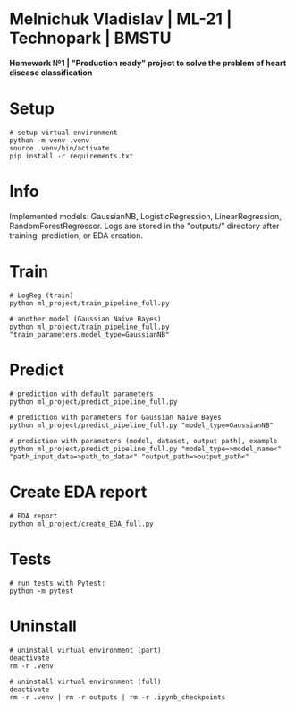 Melnichuk Vladislav | ML-21 | Technopark | BMSTU
================================================

**Homework №1 | "Production ready" project to solve the problem of heart disease classification**

# Setup
~~~
# setup virtual environment
python -m venv .venv
source .venv/bin/activate
pip install -r requirements.txt
~~~

# Info
Implemented models: GaussianNB, LogisticRegression, LinearRegression, RandomForestRegressor.
Logs are stored in the "outputs/" directory after training, prediction, or EDA creation.

# Train
~~~
# LogReg (train)
python ml_project/train_pipeline_full.py

# another model (Gaussian Naive Bayes)
python ml_project/train_pipeline_full.py "train_parameters.model_type=GaussianNB"
~~~

# Predict
~~~
# prediction with default parameters
python ml_project/predict_pipeline_full.py

# prediction with parameters for Gaussian Naive Bayes
python ml_project/predict_pipeline_full.py "model_type=GaussianNB"

# prediction with parameters (model, dataset, output path), example
python ml_project/predict_pipeline_full.py "model_type=>model_name<" "path_input_data=>path_to_data<" "output_path=>output_path<"
~~~

# Create EDA report
~~~
# EDA report
python ml_project/create_EDA_full.py
~~~

# Tests
~~~
# run tests with Pytest:
python -m pytest
~~~

# Uninstall
~~~
# uninstall virtual environment (part)
deactivate
rm -r .venv

# uninstall virtual environment (full)
deactivate
rm -r .venv | rm -r outputs | rm -r .ipynb_checkpoints
~~~
